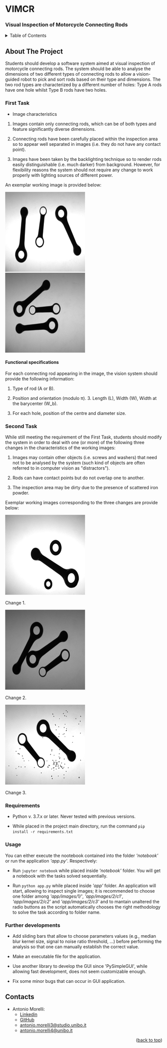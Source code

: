 <!-- ################################################################################ 
# Antonio Morelli - 0001060348 
    ################################################################################ --> 

<div id="top"></div>

<!-- PROJECT LOGO -->
<br />
<div>
  <h1>VIMCR</h1>
  <p>
    <h3> Visual Inspection of Motorcycle Connecting Rods </h2>      
  </p>
</div>



<!-- TABLE OF CONTENTS -->
<details>
  <summary>Table of Contents</summary>
  <ol>
    <li>
      <a href="#about-the-project">About The Project</a>
    </li>
    <li><a href="#requirements">Requirements</a></li>
    <li><a href="#usage">Usage</a></li>
    <li><a href="#further-developments">Further developments</a></li>    
    <li><a href="#contacts">Contacts</a></li>
  </ol>
</details>



<!-- ABOUT THE PROJECT -->
## About The Project

Students should develop a software system aimed at visual inspection of motorcycle connecting rods. The system should be able to analyse the dimensions of two different types of connecting rods to allow a vision-guided robot to pick and sort rods based on their type and dimensions. The two rod types are characterized by a different number of holes: Type A rods have one hole whilst Type B rods have two holes.

### First Task

- Image characteristics

1. Images contain only connecting rods, which can be of both types and feature significantly diverse dimensions.

2. Connecting rods have been carefully placed within the inspection area so to appear well separated in images (i.e. they do not have any contact point).

3. Images have been taken by the backlighting technique so to render rods easily distinguishable (i.e. much darker) from background. However, for flexibility reasons the system should not require any change to work properly with lighting sources of different power.

An exemplar working image is provided below:

![](app/images/1/TESI00.BMP)
![](app/images/1/TESI12.BMP)

#### Functional specifications

For each connecting rod appearing in the image, the vision system should provide the following information:

1. Type of rod (A or B).

2. Position and orientation (modulo π). 3. Length (L), Width (W), Width at the barycenter (W_b).

3. For each hole, position of the centre and diameter size.

### Second Task

While still meeting the requirement of the First Task, students should modify the system in order to deal with one (or more) of the following three changes in the characteristics of the working images:

1. Images may contain other objects (i.e. screws and washers) that need not to be analysed by the system (such kind of objects are often referred to in computer vision as "distractors").

2. Rods can have contact points but do not overlap one to another.

3. The inspection area may be dirty due to the presence of scattered iron powder.

Exemplar working images corresponding to the three changes are provide below:

![](app/images/2/c1/TESI44.BMP)

Change 1.

![](app/images/2/c2/TESI50.BMP)

Change 2. 

![](app/images/2/c3/TESI90.BMP)

Change 3.


<!-- INSTALLATION -->
### Requirements 

- Python v. 3.7.x or later. Never tested with previous versions.
  
- While placed in the project main directory, run the command `pip install -r requirements.txt`

<!-- USAGE EXAMPLES -->
### Usage
You can either execute the nootebook contained into the folder *'notebook'* or run the application *'app.py'*. Respectively:

- Run `jupyter notebook` while placed inside *'notebook'* folder. You will get a notebook with the tasks solved sequentially.

- Run `python app.py` while placed inside *'app'* folder. An application will start, allowing to inspect single images; it is recommended to choose one folder among *'app/images/1/'*, *'app/images/2/c1'*, *'app/images/2/c2'* and *'app/images/2/c3'* and to mantain unaltered the radio buttons as the script automatically chooses the right methodology to solve the task according to folder name. 

<!-- FURTHER DEVELOPMENTS -->
### Further developments
- Add sliding bars that allow to choose parameters values (e.g., median blur kernel size, signal to noise ratio threshold, ...) before performing the analysis so that one can manually establish the correct value.

- Make an executable file for the application. 

- Use another library to develop the GUI since 'PySimpleGUI', while allowing fast development, does not seem customizable enough. 

- Fix some minor bugs that can occur in GUI application.

<!-- CONTACT -->
## Contacts

* Antonio Morelli: 
  - [Linkedin](https://www.linkedin.com/in/antonio-morelli-077a16220/) 
  - [GitHub](https://github.com/antoniototimorelli) 
  - antonio.morelli3@studio.unibo.it
  - antonio.morelli4@unibo.it

<p align="right">(<a href="#top">back to top</a>)</p>

